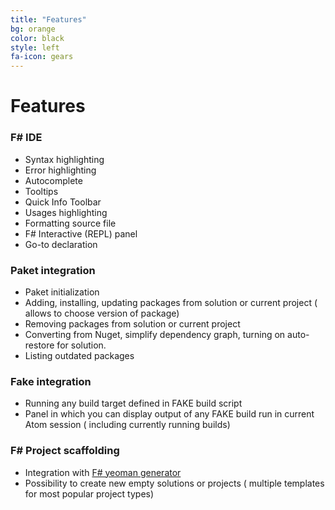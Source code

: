 ```yaml
---
title: "Features"
bg: orange
color: black
style: left
fa-icon: gears
---
```


# Features

### F# IDE

* Syntax highlighting
* Error highlighting
* Autocomplete
* Tooltips
* Quick Info Toolbar
* Usages highlighting
* Formatting source file
* F# Interactive (REPL) panel
* Go-to declaration

### Paket integration

* Paket initialization
* Adding, installing, updating packages from solution or current project ( allows to choose version of package)
* Removing packages from solution or current project
* Converting from Nuget, simplify dependency graph, turning on auto-restore for solution.
* Listing outdated packages

### Fake integration

* Running any build target defined in FAKE build script
* Panel in which you can display output of any FAKE build run in current Atom session ( including currently running builds)

### F# Project scaffolding

* Integration with [F# yeoman generator](https://www.npmjs.com/package/generator-fsharp)
* Possibility to create new empty solutions or projects ( multiple templates for most popular project types)

